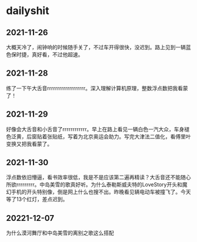 # dailyshit
## 2021-11-26  
大概天冷了，闹钟响的时候随手关了，不过车开得很快，没迟到。路上见到一辆蓝色保时捷，真好看，不过他超速。
## 2021-11-28
练了一下午大舌音rrrrrrrrrrrrrrrrrrr。深入理解计算机原理，整数浮点数把我看蒙了！
## 2021-11-29
好像会大舌音和小舌音了rrrrrrrrrrrr。早上在路上看见一辆白色一汽大众，车身褪色泛黄，后窗贴着张贴纸，写着为北京奥运会助力。写完大津法二值化，看傅里叶变换又把我看蒙了。
## 2021-11-30
浮点数依旧懵逼，看书效率很低，我是不是应该第二遍再精读？大舌音还不能随心所欲rrrrrrrrr。中岛美雪的歌真好听。为什么泰勒斯威夫特的LoveStory开头和魔幻手机的开头特别像，倒是网上什么也搜不出。昨晚看见辆电动车被撞飞了。今天等了13个红灯，差点迟到。
## 20221-12-07
为什么漠河舞厅和中岛美雪的离别之歌这么搭配




